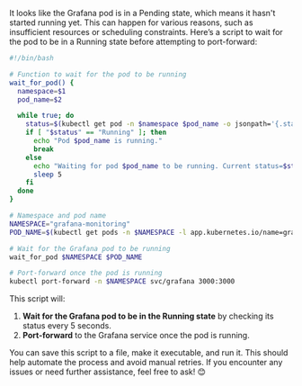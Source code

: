 It looks like the Grafana pod is in a Pending state, which means it hasn't started running yet. This can happen for various reasons, such as insufficient resources or scheduling constraints. Here’s a script to wait for the pod to be in a Running state before attempting to port-forward:

```bash
#!/bin/bash

# Function to wait for the pod to be running
wait_for_pod() {
  namespace=$1
  pod_name=$2

  while true; do
    status=$(kubectl get pod -n $namespace $pod_name -o jsonpath='{.status.phase}')
    if [ "$status" == "Running" ]; then
      echo "Pod $pod_name is running."
      break
    else
      echo "Waiting for pod $pod_name to be running. Current status=$status"
      sleep 5
    fi
  done
}

# Namespace and pod name
NAMESPACE="grafana-monitoring"
POD_NAME=$(kubectl get pods -n $NAMESPACE -l app.kubernetes.io/name=grafana -o jsonpath='{.items[0].metadata.name}')

# Wait for the Grafana pod to be running
wait_for_pod $NAMESPACE $POD_NAME

# Port-forward once the pod is running
kubectl port-forward -n $NAMESPACE svc/grafana 3000:3000
```

This script will:
1. **Wait for the Grafana pod to be in the Running state** by checking its status every 5 seconds.
2. **Port-forward** to the Grafana service once the pod is running.

You can save this script to a file, make it executable, and run it. This should help automate the process and avoid manual retries. If you encounter any issues or need further assistance, feel free to ask! 😊